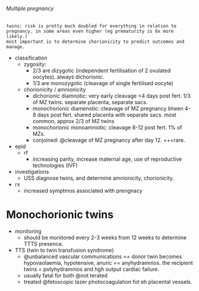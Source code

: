 ###### Multiple pregnancy
    twins: risk is pretty much doubled for everything in relation to pregnancy. in some areas even higher (eg prematurity is 6x more likely.)
    most important is to determine chorionicity to predict outcomes and manage.
- classification
    + zygosity:
        * 2/3 are dizygotic (independent fertilisation of 2 ovulated oocytes). always dichorionic.
        * 1/3 are monozygotic (cleavage of single fertilised oocyte)
    + chorionicity / amnionicity
        * dichorionic diamnotic: very early cleavage <4 days post fert. 1/3 of MZ twins. separate placenta, separate sacs.
        * monochorionic diamenotic: cleavage of MZ pregnancy btwen 4-8 days post fert. shared placenta with separate sacs. most common, approx 2/3 of MZ twins
        * monochorionic monoamniotic: cleavage 8-12 post fert. 1% of MZs. 
        * conjoined: @cleavage of MZ pregnancy after day 12. +++rare. 
- epid
    + rf
        * increasing parity, increase maternal age, use of reproductive technologies (IVF)
- investigations
    + USS diagnose twins, and determine amnionicity, chorionicity. 
- rx
    + increased symptmos associated with prengnacy


# Monochorionic twins
- monitoring
    + should be monitored every 2-3 weeks from 12 weeks to determine TTTS presence.
- TTS (twin to twin transfusion syndrome)
    + @unbalanced vascular communications == donor twin becomes hypovaolaemia, hypotensive, anuric == anyhydramnios. the recipient twins = polyhydramnios and hgh output cardiac failure. 
    + usually fatal for both @not terated
    + treated @fetoscopic lazer photocoagulation fot eh placental vessels. 

